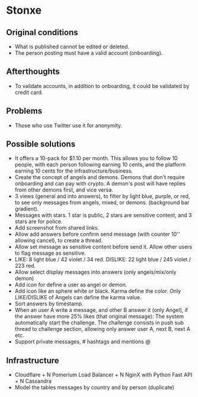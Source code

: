 # Stonxe

## Original conditions
* What is published cannot be edited or deleted.
* The person posting must have a valid account (onboarding).

## Afterthoughts
* To validate accounts, in addition to onboarding, it could be validated by credit card.

## Problems
* Those who use Twitter use it for anonymity.

## Possible solutions
* It offers a 10-pack for $1.10 per month. This allows you to follow 10 people, with each person following earning 10 cents, and the platform earning 10 cents for the infrastructure/business.
* Create the concept of angels and demons. Demons that don't require onboarding and can pay with crypto. A demon's post will have replies from other demons first, and vice versa.
* 3 views (general and into answers), to filter by light blue, purple, or red, to see only messages from angels, mixed, or demons. (background bar gradient).
* Messages with stars. 1 star is public, 2 stars are sensitive content, and 3 stars are for police.
* Add screenshot from shared links.
* Allow add answers before confirm send message (with counter 10'' allowing cancel), to create a thread.
* Allow set message as sensitive content before send it. Allow other users to flag message as sensitive.
* LIKE: 8 light blue / 42 violet / 34 red. DISLIKE: 22 light blue / 245 violet / 223 red.
* Allow select display messages into answers (only angels/mix/only demon)
* Add icon for define a user as angel or demon.
* Add icon like an sphere white or black. Karma define the color. Only LIKE/DISLIKE of Angels can define the karma value.
* Sort answers by timestamp.
* When an user A write a message, and other B answer it (only Angel), if the answer have more 25% likes (that original message):
   The system automatically start the challenge. The challenge consists in push sub thread to challenge section, allowing only answer user A, next B, next A etc.
* Support private messages, # hashtags and mentions @

## Infrastructure
* Cloudflare + N Pomerium Load Balancer + N NginX with Python Fast API + N Cassandra
* Model the tables messages by country and by person (duplicate)
